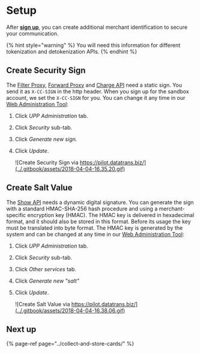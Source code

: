 # Setup

After [**sign up**](https://www.pci-proxy.com/pci-proxy/contact/), you can create additional merchant identification to secure your communication. 

{% hint style="warning" %}
You will need this information for different tokenization and detokenization APIs.
{% endhint %}

## Create Security Sign

The [Filter Proxy](../collect-and-store-cards/filter-payloads.md), [Forward Proxy](../use-stored-cards/forward/https.md) and [Charge API](../use-stored-cards/authorize.md) need a static sign. You send it as `X-CC-SIGN` in the http header. When you sign up for the sandbox account, we set the `X-CC-SIGN` for you. You can change it any time in our [Web Administration Tool](https://admin.sandbox.datatrans.com/):

1. Click _UPP Administration_ tab.
2. Click _Security_ sub-tab.
3. Click _Generate new sign._
4. Click _Update_.  


   ![Create Security Sign via https://pilot.datatrans.biz/](../.gitbook/assets/2018-04-04-16.35.20.gif)

## Create Salt Value

The [Show API](../use-stored-cards/show.md) needs a dynamic digital signature. You can generate the sign with a standard HMAC-SHA-256 hash procedure and using a merchant-specific encryption key \(HMAC\). The HMAC key is delivered in hexadecimal format, and it should also be stored in this format. Before its usage the key must be translated into byte format. The HMAC key is generated by the system and can be changed at any time in our [Web Administration Tool](http://pilot.datatrans.biz):

1. Click _UPP Administration_ tab.
2. Click _Security_ sub-tab.
3. Click _Other services_ tab.
4. Click _Generate new "salt"_
5. Click _Update_.



   ![Create Salt Value via https://pilot.datatrans.biz/](../.gitbook/assets/2018-04-04-16.38.06.gif)

## Next up

{% page-ref page="../collect-and-store-cards/" %}



